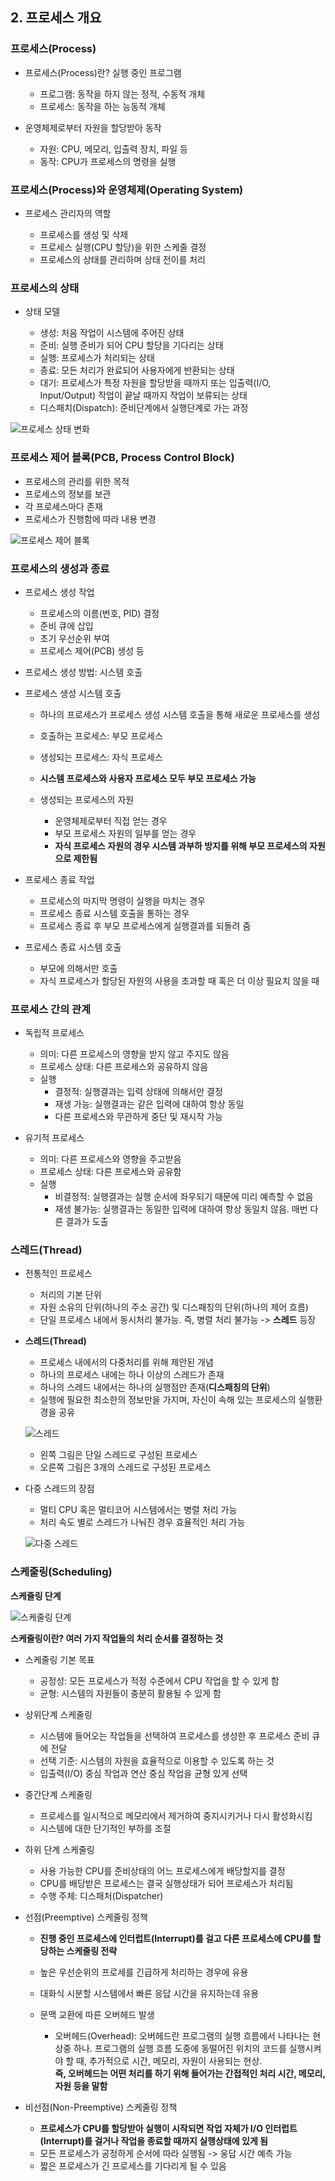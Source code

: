 ## 2. 프로세스 개요

### 프로세스(Process)

- 프로세스(Process)란? 실행 중인 프로그램

  - 프로그램: 동작을 하지 않는 정적, 수동적 개체
  - 프로세스: 동작을 하는 능동적 개체

- 운영체제로부터 자원을 할당받아 동작

  - 자원: CPU, 메모리, 입출력 장치, 파일 등
  - 동작: CPU가 프로세스의 명령을 실행

### 프로세스(Process)와 운영체제(Operating System)

- 프로세스 관리자의 역할

  - 프로세스를 생성 및 삭제
  - 프로세스 실행(CPU 할당)을 위한 스케줄 결정
  - 프로세스의 상태를 관리하며 상태 전이를 처리

### 프로세스의 상태

- 상태 모델

  - 생성: 처음 작업이 시스템에 주어진 상태
  - 준비: 실행 준비가 되어 CPU 할당을 기다리는 상태
  - 실행: 프로세스가 처리되는 상태
  - 종료: 모든 처리가 완료되어 사용자에게 반환되는 상태
  - 대기: 프로세스가 특정 자원을 할당받을 때까지 또는 입출력(I/O, Input/Output) 작업이 끝날 때까지 작업이 보류되는 상태
  - 디스패치(Dispatch): 준비단계에서 실행단계로 가는 과정

![프로세스 상태 변화](./images/%ED%94%84%EB%A1%9C%EC%84%B8%EC%8A%A4%EC%9D%98_%EC%83%81%ED%83%9C_%EB%B3%80%ED%99%94.png)

### 프로세스 제어 블록(PCB, Process Control Block)

- 프로세스의 관리를 위한 목적
- 프로세스의 정보를 보관
- 각 프로세스마다 존재
- 프로세스가 진행함에 따라 내용 변경

![프로세스 제어 블록](./images/%ED%94%84%EB%A1%9C%EC%84%B8%EC%8A%A4_%EC%A0%9C%EC%96%B4_%EB%B8%94%EB%A1%9D.png)

### 프로세스의 생성과 종료

- 프로세스 생성 작업

  - 프로세스의 이름(번호, PID) 결정
  - 준비 큐에 삽입
  - 초기 우선순위 부여
  - 프로세스 제어(PCB) 생성 등

- 프로세스 생성 방법: 시스템 호출

- 프로세스 생성 시스템 호출

  - 하나의 프로세스가 프로세스 생성 시스템 호출을 통해 새로운 프로세스를 생성
  - 호출하는 프로세스: 부모 프로세스
  - 생성되는 프로세스: 자식 프로세스

  - **시스템 프로세스와 사용자 프로세스 모두 부모 프로세스 가능**

  - 생성되는 프로세스의 자원
    - 운영체제로부터 직접 얻는 경우
    - 부모 프로세스 자원의 일부를 얻는 경우
    - **자식 프로세스 자원의 경우 시스템 과부하 방지를 위해 부모 프로세스의 자원으로 제한됨**

- 프로세스 종료 작업

  - 프로세스의 마지막 명령이 실행을 마치는 경우
  - 프로세스 종료 시스템 호출을 통하는 경우
  - 프로세스 종료 후 부모 프로세스에게 실행결과를 되돌려 줌

- 프로세스 종료 시스템 호출

  - 부모에 의해서만 호출
  - 자식 프로세스가 할당된 자원의 사용을 초과할 때 혹은 더 이상 필요치 않을 때

### 프로세스 간의 관계

- 독립적 프로세스

  - 의미: 다른 프로세스의 영향을 받지 않고 주지도 않음
  - 프로세스 상태: 다른 프로세스와 공유하지 않음
  - 실행
    - 결정적: 실행결과는 입력 상태에 의해서만 결정
    - 재생 가능: 실행결과는 같은 입력에 대하여 항상 동일
    - 다른 프로세스와 무관하게 중단 및 재시작 가능

- 유기적 프로세스

  - 의미: 다른 프로세스와 영향을 주고받음
  - 프로세스 상태: 다른 프로세스와 공유함
  - 실행
    - 비결정적: 실행결과는 실행 순서에 좌우되기 때문에 미리 예측할 수 없음
    - 재생 불가능: 실행결과는 동일한 입력에 대하여 항상 동일치 않음. 매번 다른 결과가 도출

### 스레드(Thread)

- 전통적인 프로세스

  - 처리의 기본 단위
  - 자원 소유의 단위(하나의 주소 공간) 및 디스패칭의 단위(하나의 제어 흐름)
  - 단일 프로세스 내에서 동시처리 불가능. 즉, 병렬 처리 불가능 -> **스레드** 등장

- **스레드(Thread)**

  - 프로세스 내에서의 다중처리를 위해 제안된 개념
  - 하나의 프로세스 내에는 하나 이상의 스레드가 존재
  - 하나의 스레드 내에서는 하나의 실행점만 존재(**디스패칭의 단위**)
  - 실행에 필요한 최소한의 정보만을 가지며, 자신이 속해 있는 프로세스의 실행환경을 공유

  ![스레드](./images/%EC%8A%A4%EB%A0%88%EB%93%9C.png)

  - 왼쪽 그림은 단일 스레드로 구성된 프로세스
  - 오른쪽 그림은 3개의 스레드로 구성된 프로세스

- 다중 스레드의 장점

  - 멀티 CPU 혹은 멀티코어 시스템에서는 병렬 처리 가능
  - 처리 속도 별로 스레드가 나눠진 경우 효율적인 처리 가능

  ![다중 스레드](./images/%EB%8B%A4%EC%A4%91_%EC%8A%A4%EB%A0%88%EB%93%9C.png)

### 스케줄링(Scheduling)

**스케줄링 단계**

![스케줄링 단계](./images/%EC%8A%A4%EC%BC%80%EC%A4%84%EB%A7%81_%EB%8B%A8%EA%B3%84.png)

**스케줄링이란? 여러 가지 작업들의 처리 순서를 결정하는 것**

- 스케줄링 기본 목표

  - 공정성: 모든 프로세스가 적정 수준에서 CPU 작업을 할 수 있게 함
  - 균형: 시스템의 자원들이 충분히 활용될 수 있게 함

- 상위단계 스케줄링

  - 시스템에 들어오는 작업들을 선택하여 프로세스를 생성한 후 프로세스 준비 큐에 전달
  - 선택 기준: 시스템의 자원을 효율적으로 이용할 수 있도록 하는 것
  - 입출력(I/O) 중심 작업과 연산 중심 작업을 균형 있게 선택

- 중간단계 스케줄링

  - 프로세스를 일시적으로 메모리에서 제거하여 중지시키거나 다시 활성화시킴
  - 시스템에 대한 단기적인 부하를 조절

- 하위 단계 스케줄링

  - 사용 가능한 CPU를 준비상태의 어느 프로세스에게 배당할지를 결정
  - CPU를 배당받은 프로세스는 결국 실행상태가 되어 프로세스가 처리됨
  - 수행 주체: 디스패처(Dispatcher)

- 선점(Preemptive) 스케줄링 정책

  - **진행 중인 프로세스에 인터럽트(Interrupt)를 걸고 다른 프로세스에 CPU를 할당하는 스케줄링 전략**
  - 높은 우선순위의 프로세를 긴급하게 처리하는 경우에 유용
  - 대화식 시분할 시스템에서 빠른 응답 시간을 유지하는데 유용
  - 문맥 교환에 따른 오버헤드 발생

    - 오버헤드(Overhead): 오버헤드란 프로그램의 실행 흐름에서 나타나는 현상중 하나. 프로그램의 실행 흐름 도중에 동떨어진 위치의 코드를 실행시켜야 할 때, 추가적으로 시간, 메모리, 자원이 사용되는 현상.  
      **즉, 오버헤드는 어떤 처리를 하기 위해 들어가는 간접적인 처리 시간, 메모리, 자원 등을 말함**

- 비선점(Non-Preemptive) 스케줄링 정책

  - **프로세스가 CPU를 할당받아 실행이 시작되면 작업 자체가 I/O 인터럽트(Interrupt)를 걸거나 작업을 종료할 때까지 실행상태에 있게 됨**
  - 모든 프로세스가 공정하게 순서에 따라 실행됨 -> 웅답 시간 예측 가능
  - 짧은 프로세스가 긴 프로세스를 기다리게 될 수 있음
